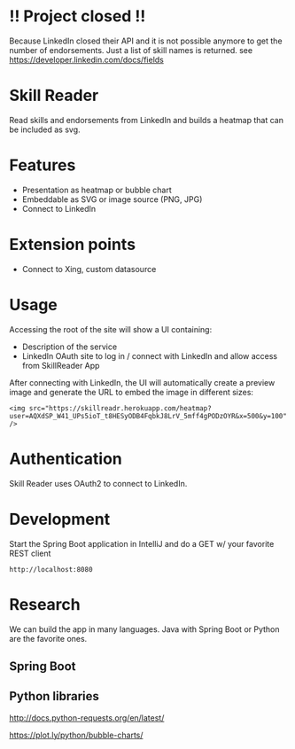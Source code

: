 # !! Project closed !!

Because LinkedIn closed their API and it is not possible anymore to get the number of endorsements. Just a list of skill names is returned. see https://developer.linkedin.com/docs/fields

# Skill Reader
Read skills and endorsements from LinkedIn and builds a heatmap that can be included as svg.

# Features

- Presentation as heatmap or bubble chart
- Embeddable as SVG or image source (PNG, JPG)
- Connect to LinkedIn

# Extension points

- Connect to Xing, custom datasource

# Usage
 
 Accessing the root of the site will show a UI containing:
 
 - Description of the service
 - LinkedIn OAuth site to log in / connect with LinkedIn and allow access from SkillReader App
 
 After connecting with LinkedIn, the UI will automatically create a preview image and generate the URL to embed the image in different sizes:

```
<img src="https://skillreadr.herokuapp.com/heatmap?user=AQXdSP_W41_UPs5ioT_t8HESyODB4FqbkJ8LrV_5mff4gPODzOYR&x=500&y=100" />
```

# Authentication

 Skill Reader uses OAuth2 to connect to LinkedIn.

# Development

 Start the Spring Boot application in IntelliJ and do a GET w/ your favorite REST client
 
```
http://localhost:8080
```

# Research

 We can build the app in many languages. Java with Spring Boot or Python are the favorite ones.
 
## Spring Boot
 
## Python libraries
 
 http://docs.python-requests.org/en/latest/
 
 https://plot.ly/python/bubble-charts/
 

